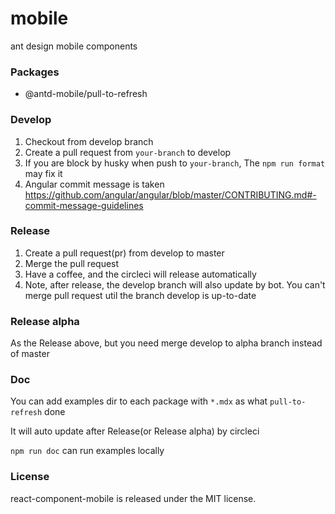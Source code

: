 # mobile

ant design mobile components

### Packages

- @antd-mobile/pull-to-refresh

### Develop

1. Checkout from develop branch
2. Create a pull request from `your-branch` to develop
3. If you are block by husky when push to `your-branch`, The `npm run format` may fix it
4. Angular commit message is taken https://github.com/angular/angular/blob/master/CONTRIBUTING.md#-commit-message-guidelines

### Release

1. Create a pull request(pr) from develop to master
2. Merge the pull request
3. Have a coffee, and the circleci will release automatically
4. Note, after release, the develop branch will also update by bot. You can't merge pull request util the branch develop is up-to-date

### Release alpha

As the Release above, but you need merge develop to alpha branch instead of master

### Doc

You can add examples dir to each package with `*.mdx` as what `pull-to-refresh` done

It will auto update after Release(or Release alpha) by circleci

`npm run doc` can run examples locally

### License

react-component-mobile is released under the MIT license.
